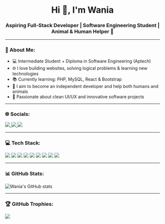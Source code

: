 <h1 align="center">Hi 👋, I'm Wania</h1>
<h3 align="center">Aspiring Full-Stack Developer | Software Engineering Student | Animal & Human Helper 💙</h3>

---

### 💬 About Me:

- 💻 Intermediate Student + Diploma in Software Engineering (Aptech)  
- 🌐 I love building websites, solving logical problems & learning new technologies  
- 📚 Currently learning: PHP, MySQL, React & Bootstrap  
- 🎯 I aim to become an independent developer and help both humans and animals  
- 🎨 Passionate about clean UI/UX and innovative software projects  

---

### 🌐 Socials:

<p align="left">
  <a href="https://facebook.com/" target="_blank">
    <img src="https://img.shields.io/badge/Facebook-1877F2?style=for-the-badge&logo=facebook&logoColor=white" />
  </a>
  <a href="https://linkedin.com/" target="_blank">
    <img src="https://img.shields.io/badge/LinkedIn-0A66C2?style=for-the-badge&logo=linkedin&logoColor=white" />
  </a>
  <a href="mailto:your.email@gmail.com" target="_blank">
    <img src="https://img.shields.io/badge/Gmail-EA4335?style=for-the-badge&logo=gmail&logoColor=white" />
  </a>
</p>

---

### 💻 Tech Stack:

<p align="left">
  <img src="https://img.shields.io/badge/HTML5-E34F26?style=for-the-badge&logo=html5&logoColor=white" />
  <img src="https://img.shields.io/badge/CSS3-1572B6?style=for-the-badge&logo=css3&logoColor=white" />
  <img src="https://img.shields.io/badge/JavaScript-F7DF1E?style=for-the-badge&logo=javascript&logoColor=black" />
  <img src="https://img.shields.io/badge/PHP-777BB4?style=for-the-badge&logo=php&logoColor=white" />
  <img src="https://img.shields.io/badge/MySQL-005C84?style=for-the-badge&logo=mysql&logoColor=white" />
  <img src="https://img.shields.io/badge/Bootstrap-563D7C?style=for-the-badge&logo=bootstrap&logoColor=white" />
  <img src="https://img.shields.io/badge/React-20232A?style=for-the-badge&logo=react&logoColor=61DAFB" />
  <img src="https://img.shields.io/badge/Figma-F24E1E?style=for-the-badge&logo=figma&logoColor=white" />
  <img src="https://img.shields.io/badge/VS%20Code-007ACC?style=for-the-badge&logo=visual-studio-code&logoColor=white" />
</p>

---

### 📊 GitHub Stats:

<p align="left">
  <img src="https://github-readme-stats.vercel.app/api?username=wania663&show_icons=true&theme=radical" alt="Wania's GitHub stats"/>
</p>

---

### 🏆 GitHub Trophies:

<p align="left">
  <img src="https://github-profile-trophy.vercel.app/?username=wania663&theme=darkhub&no-frame=true&row=1" />
</p>
